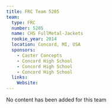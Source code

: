 ```yaml
---
title: FRC Team 5205
team:
  type: FRC
  number: 5205
  name: CHS FullMetal-Jackets
  rookie_year: 2014
  location: Concord, MI, USA
  sponsors:
    - Caster Concepts
    - Concord High School
    - Concord High School
    - Concord High School
  links:
    Website: 
---
```

No content has been added for this team